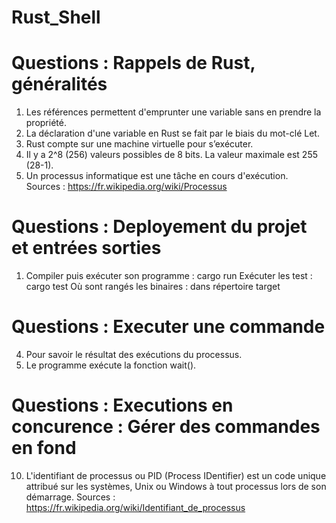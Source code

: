# Rust_Shell

# Questions : Rappels de Rust, généralités

1) Les références permettent d'emprunter une variable sans en prendre la propriété.
2) La déclaration d'une variable en Rust se fait par le biais du mot-clé Let.
3) Rust compte sur une machine virtuelle pour s’exécuter.
4) Il y a 2^8 (256) valeurs possibles de 8 bits. La valeur maximale est 255 (28-1).
5) Un processus informatique est une tâche en cours d'exécution. 
Sources : https://fr.wikipedia.org/wiki/Processus

# Questions : Deployement du projet et entrées sorties

1) Compiler puis exécuter son programme : cargo run 
   Exécuter les test : cargo test
   Où sont rangés les binaires : dans répertoire target

# Questions : Executer une commande

4) Pour savoir le résultat des exécutions du processus.
5) Le programme exécute la fonction wait().

# Questions : Executions en concurence : Gérer des commandes en fond

10) L'identifiant de processus ou PID (Process IDentifier) est un code unique attribué sur les systèmes,
    Unix ou Windows à tout processus lors de son démarrage.
    Sources : https://fr.wikipedia.org/wiki/Identifiant_de_processus